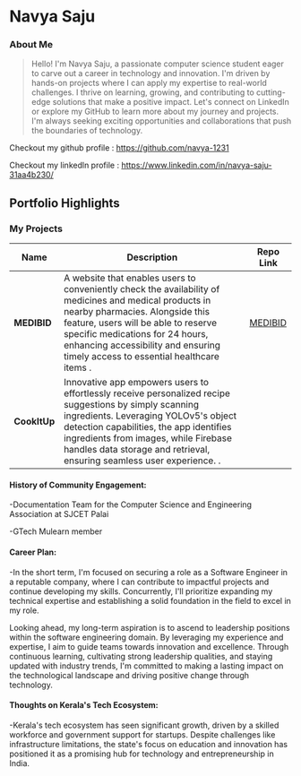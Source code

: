 # Navya Saju

### About Me
 
> Hello! I'm Navya Saju, a passionate computer science student eager to carve out a career in technology and innovation. I'm driven by hands-on projects where I can apply my expertise to real-world challenges. I thrive on learning, growing, and contributing to cutting-edge solutions that make a positive impact. Let's connect on LinkedIn or explore my GitHub to learn more about my journey and projects. I'm always seeking exciting opportunities and collaborations that push the boundaries of technology.
> 
Checkout my github profile : https://github.com/navya-1231

Checkout my linkedln profile : https://www.linkedin.com/in/navya-saju-31aa4b230/  

## Portfolio Highlights

### My Projects

| Name                | Description                                                               | Repo Link                                                      |
|---------------------|---------------------------------------------------------------------------|----------------------------------------------------------------|
| **MEDIBID**       | A website that enables users to conveniently check the availability of medicines and medical products in nearby pharmacies. Alongside this feature, users will be able to reserve specific medications for 24 hours, enhancing accessibility and ensuring timely access to essential healthcare items  .                                          | [MEDIBID](https://github.com/MEDIBID)             |
| **CookItUp**      |   Innovative app empowers users to effortlessly receive personalized recipe suggestions by simply scanning ingredients. Leveraging YOLOv5's object detection capabilities, the app identifies ingredients from images, while Firebase handles data storage and retrieval, ensuring seamless user experience. .                                             |             |
     


#### History of Community Engagement:

-Documentation Team for the Computer Science and Engineering Association at SJCET Palai

-GTech Mulearn member



#### Career Plan:

-In the short term, I'm focused on securing a role as a Software Engineer in a reputable company, where I can contribute to impactful projects and continue developing my skills. Concurrently, I'll prioritize expanding my technical expertise and establishing a solid foundation in the field to excel in my role.

Looking ahead, my long-term aspiration is to ascend to leadership positions within the software engineering domain. By leveraging my experience and expertise, I aim to guide teams towards innovation and excellence. Through continuous learning, cultivating strong leadership qualities, and staying updated with industry trends, I'm committed to making a lasting impact on the technological landscape and driving positive change through technology.

#### Thoughts on Kerala's Tech Ecosystem:

-Kerala's tech ecosystem has seen significant growth, driven by a skilled workforce and government support for startups. Despite challenges like infrastructure limitations, the state's focus on education and innovation has positioned it as a promising hub for technology and entrepreneurship in India.
